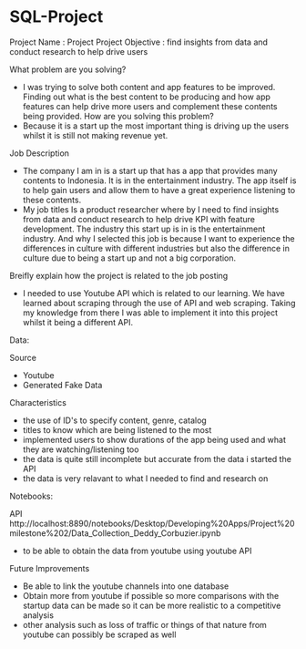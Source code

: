 # SQL-Project


Project Name : Project 
Project Objective : find insights from data and conduct research to help drive users 

What problem are you solving?
- I was trying to solve both content and app features to be improved. Finding out what is the best content to be producing and how app features can help drive more users and complement these contents being provided. 
How are you solving this problem?
- Because it is a start up the most important thing is driving up the users whilst it is still not making revenue yet. 

Job Description
- The company I am in is a start up that has a app that provides many contents to Indonesia. It is in the entertainment industry. The app itself is to help gain users and allow them to have a great experience listening to these contents. 
- My job titles Is a product researcher where by I need to find insights from data and conduct research to help drive KPI with feature development. The industry this start up is in is the entertainment industry. And why I selected this job is because I want to experience the differences in culture with different industries but also the difference in culture due to being a start up and not a big corporation.

Breifly explain how the project is related to the job posting
- I needed to use Youtube API which is related to our learning. We have learned about scraping through the use of API and web scraping. Taking my knowledge from there I was able to implement it into this project whilst it being a different API. 

Data:

Source
  - Youtube 
  - Generated Fake Data 
 
Characteristics
  - the use of ID's to specify content, genre, catalog
  - titles to know which are being listened to the most 
  - implemented users to show durations of the app being used and what they are watching/listening too
  - the data is quite still incomplete but accurate from the data i started the API 
  - the data is very relavant to what I needed to find and research on 

Notebooks: 

API 
http://localhost:8890/notebooks/Desktop/Developing%20Apps/Project%20milestone%202/Data_Collection_Deddy_Corbuzier.ipynb
- to be able to obtain the data from youtube using youtube API 



Future Improvements
- Be able to link the youtube channels into one database 
- Obtain more from youtube if possible so more comparisons with the startup data can be made so it can be more realistic to a competitive analysis
- other analysis such as loss of traffic or things of that nature from youtube can possibly be scraped as well

